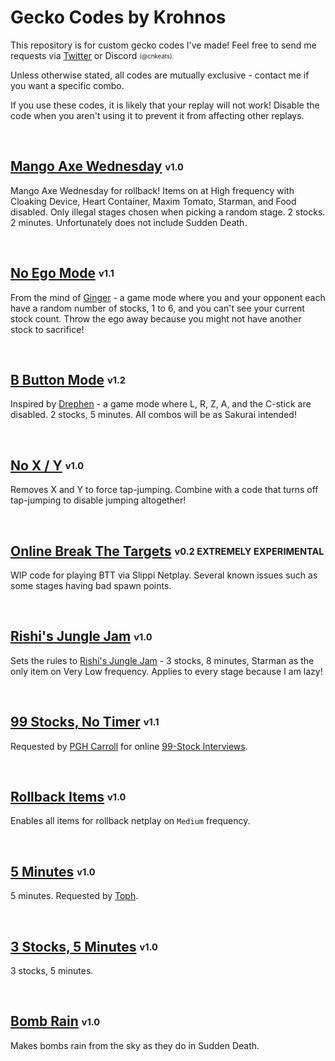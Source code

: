 # Gecko Codes by Krohnos

This repository is for custom gecko codes I've made! Feel free to send me requests via [Twitter](https://twitter.com/cnkeats) or Discord <sub><sup>(@cnkeats).<sup><sub>

Unless otherwise stated, all codes are mutually exclusive - contact me if you want a specific combo.

If you use these codes, it is likely that your replay will not work! Disable the code when you aren't using it to prevent it from affecting other replays.

<br>

## [Mango Axe Wednesday](mango-axe-wednesday.ini) <sub><sup>v1.0</sup></sub>
Mango Axe Wednesday for rollback! Items on at High frequency with Cloaking Device, Heart Container, Maxim Tomato, Starman, and Food disabled. Only illegal stages chosen when picking a random stage. 2 stocks. 2 minutes. Unfortunately does not include Sudden Death.

<br>

## [No Ego Mode](no-ego-mode.ini) <sub><sup>v1.1</sup></sub>
From the mind of [Ginger](https://twitter.com/SsbmGinger/status/1470532447075024897) - a game mode where you and your opponent each have a random number of stocks, 1 to 6, and you can't see your current stock count. Throw the ego away because you might not have another stock to sacrifice!

<br>

## [B Button Mode](b-button-mode.ini) <sub><sup>v1.2</sup></sub>
Inspired by [Drephen](https://twitter.com/Drephen/status/1476395174695682049) - a game mode where L, R, Z, A, and the C-stick are disabled. 2 stocks, 5 minutes. All combos will be as Sakurai intended!

<br>

## [No X / Y](no-xy.ini) <sub><sup>v1.0</sup></sub>
Removes X and Y to force tap-jumping. Combine with a code that turns off tap-jumping to disable jumping altogether!

<br>

## [Online Break The Targets](online-stadium.ini) <sub><sup>v0.2 EXTREMELY EXPERIMENTAL</sup></sub>
WIP code for playing BTT via Slippi Netplay. Several known issues such as some stages having bad spawn points.

<br>

## [Rishi's Jungle Jam](rishis-jungle-jam.ini) <sub><sup>v1.0</sup></sub>
Sets the rules to [Rishi's Jungle Jam](https://www.youtube.com/watch?v=-SA_U6JoA7g) - 3 stocks, 8 minutes, Starman as the only item on Very Low frequency. Applies to every stage because I am lazy!

<br>

## [99 Stocks, No Timer](99-stocks-no-timer.ini) <sub><sup>v1.1</sup></sub>
Requested by [PGH Carroll](https://twitter.com/OhgirlNC) for online [99-Stock Interviews](https://www.youtube.com/playlist?list=PLeGlnaSlOss2bVIJXYc9d_KSwciMWc1ki).

<br>

## [Rollback Items](rollback-items.ini) <sub><sup>v1.0</sup></sub>
Enables all items for rollback netplay on `Medium` frequency.

<br>

## [5 Minutes](5-minutes.ini) <sub><sup>v1.0</sup></sub>
5 minutes. Requested by [Toph](https://twitter.com/toph_bbq/status/1513513354647666690).

<br>

## [3 Stocks, 5 Minutes](3-stocks-5-minutes.ini) <sub><sup>v1.0</sup></sub>
3 stocks, 5 minutes.

<br>

## [Bomb Rain](bomb-rain.ini) <sub><sup>v1.0</sup></sub>
Makes bombs rain from the sky as they do in Sudden Death.
